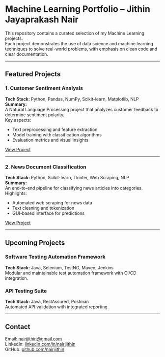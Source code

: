# Machine Learning Portfolio – Jithin Jayaprakash Nair

This repository contains a curated selection of my Machine Learning projects.  
Each project demonstrates the use of data science and machine learning techniques to solve real-world problems, with emphasis on clean code and clear documentation.

---

## Featured Projects

### 1. Customer Sentiment Analysis
**Tech Stack:** Python, Pandas, NumPy, Scikit-learn, Matplotlib, NLP  
**Summary:**  
A Natural Language Processing project that analyzes customer feedback to determine sentiment polarity.  
Key aspects:
- Text preprocessing and feature extraction
- Model training with classification algorithms
- Evaluation metrics and visual insights

[View Project](./Customer_Sentiment_Analysis)

---

### 2. News Document Classification
**Tech Stack:** Python, Scikit-learn, Tkinter, Web Scraping, NLP  
**Summary:**  
An end-to-end pipeline for classifying news articles into categories.  
Highlights:
- Automated web scraping for news data
- Text cleaning and tokenization
- GUI-based interface for predictions

[View Project](./News%20document%20classification)

---

## Upcoming Projects

### Software Testing Automation Framework
**Tech Stack:** Java, Selenium, TestNG, Maven, Jenkins  
Modular and maintainable test automation framework with CI/CD integration.

### API Testing Suite
**Tech Stack:** Java, RestAssured, Postman  
Automated API validation with integrated reporting.

---

## Contact
Email: nairjjithin@gmail.com  
LinkedIn: [linkedin.com/in/nairjjithin](https://linkedin.com/in/nairjjithin)  
GitHub: [github.com/nairjjithin](https://github.com/nairjjithin)
